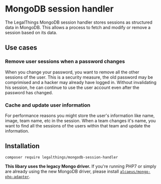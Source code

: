 # MongoDB session handler

The LegalThings MongoDB session handler stores sessions as structured data in MongoDB. This allows a process to fetch
and modify or remove a session based on its data.

## Use cases

### Remove user sessions when a password changes

When you change your password, you want to remove all the other sessions of the user. This is a security measure, the
old password may be comprimised and a hacker may already have logged in. Without invalidating his session, he can
continue to use the user account even after the password has changed.

### Cache and update user information

For performance reasons you might store the user's information like name, image, team name, etc in the session. When
a team changes it's name, you want to find all the sessions of the users within that team and update the information.

## Installation

```
composer require legalthings/mongodb-session-handler
```

**This libary uses the legacy Mongo driver.** If you're running PHP7 or simply are already using the new MongoDB
driver, please install [`alcaeus/mongo-php-adapter`](https://packagist.org/packages/alcaeus/mongo-php-adapter).


